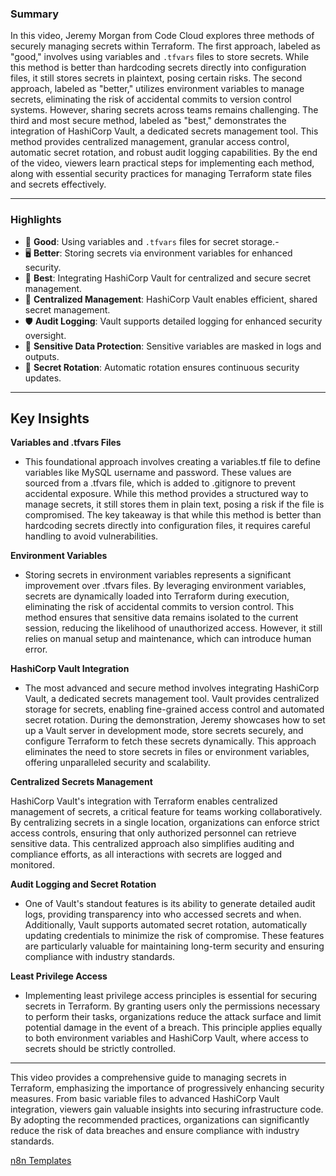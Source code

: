 ### Summary

In this video, Jeremy Morgan from Code Cloud explores three methods of securely managing secrets within Terraform. The first approach, labeled as "good," 
involves using variables and `.tfvars` files to store secrets. 
While this method is better than hardcoding secrets directly into configuration files, it still stores secrets in plaintext, posing certain risks. 
The second approach, labeled as "better," utilizes environment variables to manage secrets, 
eliminating the risk of accidental commits to version control systems. However, sharing secrets across teams remains challenging. The third and most 
secure method, labeled as "best," demonstrates the integration of HashiCorp Vault, a dedicated secrets management tool. 
This method provides centralized management, granular access control, automatic secret rotation, and robust audit logging capabilities. 
By the end of the video, viewers learn practical steps for implementing each method, along with essential 
security practices for managing Terraform state files and secrets effectively.

---

### Highlights

- 📝 **Good**: Using variables and `.tfvars` files for secret storage.- 
- 🖥️ **Better**: Storing secrets via environment variables for enhanced security.
- 🔐 **Best**: Integrating HashiCorp Vault for centralized and secure secret management.
- 🚀 **Centralized Management**: HashiCorp Vault enables efficient, shared secret management.
- 🛡️ **Audit Logging**: Vault supports detailed logging for enhanced security oversight.
- 🔑 **Sensitive Data Protection**: Sensitive variables are masked in logs and outputs.
- 🔄 **Secret Rotation**: Automatic rotation ensures continuous security updates.

---

## Key Insights
**Variables and .tfvars Files**

- This foundational approach involves creating a variables.tf file to define variables like MySQL username and password. These values are 
  sourced from a .tfvars file, which is added to .gitignore to prevent accidental exposure.
  While this method provides a structured way to manage secrets, it still stores them in plain text, posing a risk if the file is compromised. 
  The key takeaway is that while this method is better than hardcoding secrets directly into configuration files, 
  it requires careful handling to avoid vulnerabilities.

**Environment Variables**

- Storing secrets in environment variables represents a significant improvement over .tfvars files. By leveraging environment variables, 
  secrets are dynamically loaded into Terraform during execution, eliminating the risk of accidental commits to version control. 
  This method ensures that sensitive data remains isolated to the current session, reducing the likelihood of unauthorized access. 
  However, it still relies on manual setup and maintenance, which can introduce human error.

**HashiCorp Vault Integration**

- The most advanced and secure method involves integrating HashiCorp Vault, a dedicated secrets management tool. Vault provides centralized 
  storage for secrets, enabling fine-grained access control and automated secret rotation. 
  During the demonstration, Jeremy showcases how to set up a Vault server in development mode, store secrets securely, and configure 
  Terraform to fetch these secrets dynamically. This approach eliminates the need to store secrets in files or environment variables,
  offering unparalleled security and scalability.

**Centralized Secrets Management**

HashiCorp Vault's integration with Terraform enables centralized management of secrets, a critical feature for teams working collaboratively. 
By centralizing secrets in a single location, organizations can enforce strict access controls, 
ensuring that only authorized personnel can retrieve sensitive data. This centralized approach also simplifies auditing and compliance efforts, 
as all interactions with secrets are logged and monitored.

**Audit Logging and Secret Rotation**

- One of Vault's standout features is its ability to generate detailed audit logs, providing transparency into who accessed secrets and when. 
  Additionally, Vault supports automated secret rotation, automatically updating credentials to minimize the risk of compromise. These features 
  are particularly valuable for maintaining long-term security and ensuring compliance with industry standards.

**Least Privilege Access**

- Implementing least privilege access principles is essential for securing secrets in Terraform. By granting users only the permissions necessary 
  to perform their tasks, organizations reduce the attack surface and limit potential damage in the event of a breach.
  This principle applies equally to both environment variables and HashiCorp Vault, where access to secrets should be strictly controlled.

---


This video provides a comprehensive guide to managing secrets in Terraform, emphasizing the importance of progressively enhancing security measures. From basic variable files to advanced HashiCorp Vault integration, 
viewers gain valuable insights into securing infrastructure code. By adopting the recommended practices, organizations can significantly reduce the risk of data breaches and ensure compliance with industry standards.


[n8n Templates](https://docs.google.com/spreadsheets/d/1j6eL9gv0lOQsLeY741A0WclamojNGQcsjCqkmXUjOwA/edit?gid=0#gid=0 "The best search engine for privacy") 

